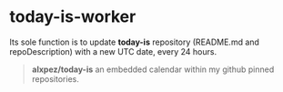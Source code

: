 # today-is-worker

Its sole function is to update **today-is** repository (README.md and repoDescription) with a new UTC date, every 24 hours.

> **alxpez/today-is** an embedded calendar within my github pinned repositories.
